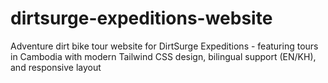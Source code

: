 # dirtsurge-expeditions-website
Adventure dirt bike tour website for DirtSurge Expeditions - featuring tours in Cambodia with modern Tailwind CSS design, bilingual support (EN/KH), and responsive layout
